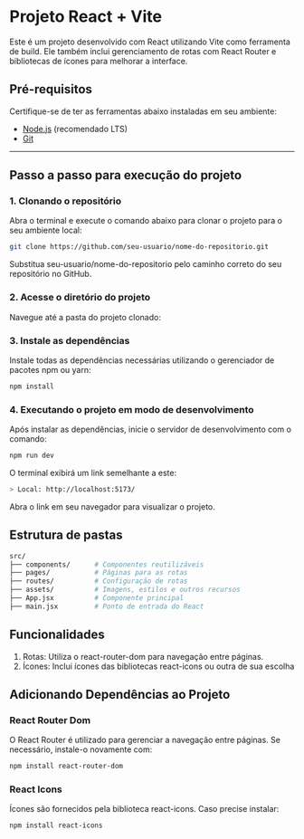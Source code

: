 # Projeto React + Vite

Este é um projeto desenvolvido com React utilizando Vite como ferramenta de build. Ele também inclui gerenciamento de rotas com React Router e bibliotecas de ícones para melhorar a interface.

## Pré-requisitos

Certifique-se de ter as ferramentas abaixo instaladas em seu ambiente:

- [Node.js](https://nodejs.org/) (recomendado LTS)
- [Git](https://git-scm.com/)

---

## Passo a passo para execução do projeto

### 1. Clonando o repositório

Abra o terminal e execute o comando abaixo para clonar o projeto para o seu ambiente local:

```bash
git clone https://github.com/seu-usuario/nome-do-repositorio.git
```

Substitua seu-usuario/nome-do-repositorio pelo caminho correto do seu repositório no GitHub.

### 2. Acesse o diretório do projeto

Navegue até a pasta do projeto clonado:

### 3. Instale as dependências

Instale todas as dependências necessárias utilizando o gerenciador de pacotes npm ou yarn:

```bash
npm install
```

### 4. Executando o projeto em modo de desenvolvimento

Após instalar as dependências, inicie o servidor de desenvolvimento com o comando:

```bash
npm run dev
```

O terminal exibirá um link semelhante a este:

```bash
> Local: http://localhost:5173/
```

Abra o link em seu navegador para visualizar o projeto.

## Estrutura de pastas

```bash
src/
├── components/      # Componentes reutilizáveis
├── pages/           # Páginas para as rotas
├── routes/          # Configuração de rotas
├── assets/          # Imagens, estilos e outros recursos
├── App.jsx          # Componente principal
├── main.jsx         # Ponto de entrada do React
```

## Funcionalidades

1. Rotas: Utiliza o react-router-dom para navegação entre páginas.
2. Ícones: Inclui ícones das bibliotecas react-icons ou outra de sua escolha

## Adicionando Dependências ao Projeto

### React Router Dom

O React Router é utilizado para gerenciar a navegação entre páginas. Se necessário, instale-o novamente com:

```bash
npm install react-router-dom
```

### React Icons

Ícones são fornecidos pela biblioteca react-icons. Caso precise instalar:

```bash
npm install react-icons
```
